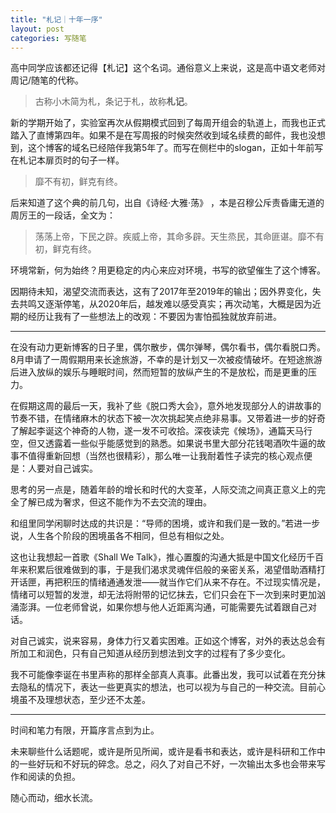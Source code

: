 ```yaml
---
title: "札记｜十年一序"
layout: post
categories: 写随笔
---
```


<!-- more -->

高中同学应该都还记得【札记】这个名词。通俗意义上来说，这是高中语文老师对周记/随笔的代称。

>  古称小木简为札，条记于札，故称**札记**。 

新的学期开始了，实验室再次从假期模式回到了每周开组会的轨道上，而我也正式踏入了直博第四年。如果不是在写周报的时候突然收到域名续费的邮件，我也没想到，这个博客的域名已经陪伴我第5年了。而写在侧栏中的slogan，正如十年前写在札记本扉页时的句子一样。

> 靡不有初，鲜克有终。

后来知道了这个典的前几句，出自《诗经·大雅·荡》 ，本是召穆公斥责昏庸无道的周厉王的一段话，全文为：

>  荡荡上帝，下民之辟。疾威上帝，其命多辟。天生烝民，其命匪谌。靡不有初，鲜克有终。 

环境常新，何为始终？用更稳定的内心来应对环境，书写的欲望催生了这个博客。

因期待未知，渴望交流而表达，这有了2017年至2019年的输出；因外界变化，失去共鸣又逐渐停笔，从2020年后，越发难以感受真实；再次动笔，大概是因为近期的经历让我有了一些想法上的改观：不要因为害怕孤独就放弃前进。

---

在没有动力更新博客的日子里，偶尔散步，偶尔弹琴，偶尔看书，偶尔看脱口秀。8月申请了一周假期用来长途旅游，不幸的是计划又一次被疫情破坏。在短途旅游后进入放纵的娱乐与睡眠时间，然而短暂的放纵产生的不是放松，而是更重的压力。

在假期这周的最后一天，我补了些《脱口秀大会》，意外地发现部分人的讲故事的节奏不错，在情绪麻木的状态下被一次次挑起笑点绝非易事。又带着进一步的好奇了解起李诞这个神奇的人物，遂一发不可收拾。深夜读完《候场》，通篇天马行空，但又透露着一些似乎能感觉到的熟悉。如果说书里大部分花钱喝酒吹牛逼的故事不值得重新回想（当然也很精彩），那么唯一让我耐着性子读完的核心观点便是：人要对自己诚实。

思考的另一点是，随着年龄的增长和时代的大变革，人际交流之间真正意义上的完全了解已成为奢求，但这不能作为不去交流的理由。

和组里同学闲聊时达成的共识是：“导师的困境，或许和我们是一致的。”若进一步说，人生各个阶段的困境虽各不相同，但总有相似之处。

这也让我想起一首歌《Shall We Talk》，推心置腹的沟通大抵是中国文化经历千百年来积累后很难做到的事，于是我们渴求灵魂伴侣般的亲密关系，渴望借助酒精打开话匣，再把积压的情绪通通发泄——就当作它们从来不存在。不过现实情况是，情绪可以短暂的发泄，却无法将附带的记忆抹去，它们只会在下一次到来时更加汹涌澎湃。一位老师曾说，如果你想与他人近距离沟通，可能需要先试着跟自己对话。

对自己诚实，说来容易，身体力行又着实困难。正如这个博客，对外的表达总会有所加工和润色，只有自己知道从经历到想法到文字的过程有了多少变化。

我不可能像李诞在书里声称的那样全部真人真事。此番出发，我可以试着在充分抹去隐私的情况下，表达一些更真实的想法，也可以视为与自己的一种交流。目前心境虽不及理想状态，至少还不太差。

---

时间和笔力有限，开篇序言点到为止。

未来聊些什么话题呢，或许是所见所闻，或许是看书和表达，或许是科研和工作中的一些好玩和不好玩的碎念。总之，闷久了对自己不好，一次输出太多也会带来写作和阅读的负担。

随心而动，细水长流。